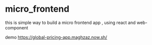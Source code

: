 # micro_frontend

this is simple way to build a micro frontend app , using react and web-component

demo https://global-pricing-app.maghzaz.now.sh/
